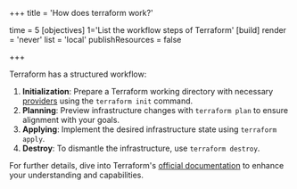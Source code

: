 +++
title = 'How does terraform work?'

time = 5
[objectives]
    1='List the workflow steps of Terraform'
[build]
  render = 'never'
  list = 'local'
  publishResources = false

+++

Terraform has a structured workflow:

1. **Initialization**: Prepare a Terraform working directory with necessary [providers](https://developer.hashicorp.com/terraform/language/providers/configuration) using the `terraform init` command.
2. **Planning**: Preview infrastructure changes with `terraform plan` to ensure alignment with your goals.
3. **Applying**: Implement the desired infrastructure state using `terraform apply`.
4. **Destroy**: To dismantle the infrastructure, use `terraform destroy`.

For further details, dive into Terraform's [official documentation](https://developer.hashicorp.com/terraform/docs) to enhance your understanding and capabilities.
